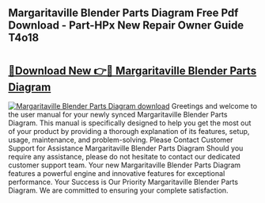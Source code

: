 ## Margaritaville Blender Parts Diagram Free Pdf Download - Part-HPx New Repair Owner Guide T4o18

# <h2><a href="http://dfm8lcw.blite.top/?on=Margaritaville+Blender+Parts+Diagram">🔗Download New 👉🔴 Margaritaville Blender Parts Diagram</a></h2>

[![Margaritaville Blender Parts Diagram download](https://i.imgur.com/lujVjoI.png)](http://dfm8lcw.blite.top/?on=Margaritaville+Blender+Parts+Diagram)
Greetings and welcome to the user manual for your newly synced Margaritaville Blender Parts Diagram. This manual is specifically designed to help you get the most out of your product by providing a thorough explanation of its features, setup, usage, maintenance, and problem-solving. Please Contact Customer Support for Assistance Margaritaville Blender Parts Diagram Should you require any assistance, please do not hesitate to contact our dedicated customer support team. Your new Margaritaville Blender Parts Diagram features a powerful engine and innovative features for exceptional performance. Your Success is Our Priority Margaritaville Blender Parts Diagram. We are committed to ensuring your complete satisfaction.

